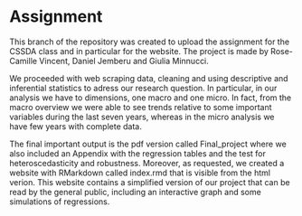 Assignment
================
This branch of the repository was created to upload the assignment for the CSSDA class and in particular for the website. 
The project is made by Rose-Camille Vincent, Daniel Jemberu and Giulia Minnucci.

We  proceeded with web scraping data, cleaning and using descriptive and inferential statistics to adress our research question. In particular, in our analysis we have to dimensions, one macro and one micro. In fact, from the macro overview we were able to see trends relative to some important variables during the last seven years, whereas in the micro analysis we have few years with complete data.

The final important output is the pdf version called Final_project  where we also included an Appendix with the regression tables and the test for heteroscedasticity and robustness. 
Moreover, as requested, we  created a website with RMarkdown called index.rmd that is visible from the html verion. This website contains a simplified version of our project that can be read by the general public, including an interactive graph and some simulations of regressions.


